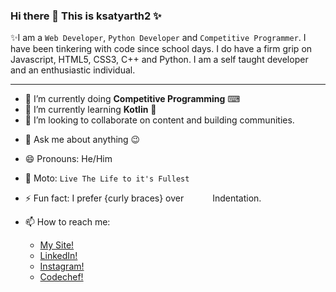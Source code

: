 ### Hi there 👋 This is **ksatyarth2** ✨
✨I am a `Web Developer`, `Python Developer` and `Competitive Programmer`. I have been tinkering with code since school days. I do have a firm grip on Javascript, HTML5, CSS3, C++ and Python. I am a self taught developer and an enthusiastic individual.

<hr>


- 🔭 I’m currently doing **Competitive Programming** ⌨
- 🌱 I’m currently learning **Kotlin** 📲
- 👯 I’m looking to collaborate on content and building communities.
<!-- - 🤔 I’m looking for help with ... -->
- 💬 Ask me about anything 😉
- 😄 Pronouns: He/Him
- 🎯 Moto: `Live The Life to it's Fullest`
- ⚡ Fun fact: I prefer {curly braces} over &emsp;&emsp;&emsp;Indentation.

- 📫 How to reach me: 

  - [My Site!](http://ksatyarth2.live)
  - [LinkedIn!](http://linkedin.com/in/ksatyarth2) 
  - [Instagram!](http://instagram.com/ksatyarth2)
  - [Codechef!](http://codechef.com/users/erkumar)

